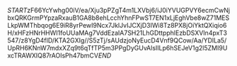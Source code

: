 $START$zF66YcYwhg00iV/ea/Xju3pPZgT4m1LXVbj6/iJ0iYVUGPVY6ecmCwNjbxQRKGrmPYpzaRxauB1GA8b8ehLcchYhnFPwST7EN1xLjEghVbe8wZ71MESLkpWMThbqog6E9iR8yrPewI9Ncx7JklJvIJCXjD3IWi8Tz8PX8jOiYktQXiqio6H/xHFzHNrHHWI1foUUaMAg7VddEzaIA7SH21LhGDttpphlEzbDSXVIn4pxT3547/z8YgD4fID/KTA2GXIg//S5zTj/sAUdzjoNyEucD4Vnf9QCow/Aa/YDlLa5/UpRH6KNnW7mdxXZq9t6qTfTP5m3PPgDyGUvAlsIILp6hSEJeV1g2l5ZMI9UxcTRAWXIQ87rAOIsPh47bmCV$END$